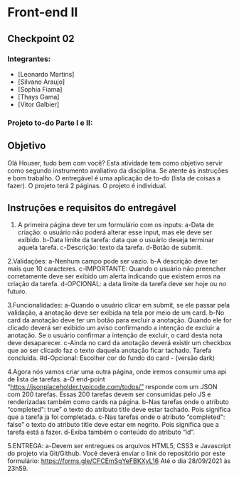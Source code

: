 # Front-end II

## Checkpoint 02

### Integrantes:

- [Leonardo Martins]
- [Silvano Araujo]
- [Sophia Fiama]
- [Thays Gama]
- [Vitor Galbier]

### Projeto to-do Parte I e II:

## Objetivo

Olá Houser, tudo bem com você? Esta atividade tem como objetivo servir como segundo instrumento avaliativo da disciplina.
Se atente às instruções e bom trabalho. O entregável é uma aplicação de to-do (lista de coisas a fazer). O projeto terá 2 páginas. O projeto é individual.

## Instruções e requisitos do entregável

1. A primeira página deve ter um formulário com os inputs: 
	a-Data de criação: o usuário não poderá alterar esse input, mas ele deve ser exibido.
	b-Data limite da tarefa: data que o usuário deseja terminar aquela tarefa.
	c-Descrição: texto da tarefa.
	d-Botão de submit.

2.Validações:
	a-Nenhum campo pode ser vazio.
	b-A descrição deve ter mais que 10 caracteres.
	c-IMPORTANTE: Quando o usuário não preencher corretamente deve ser exibido um alerta indicando que existem erros na criação da tarefa.
	d-OPCIONAL: a data limite da tarefa deve ser hoje ou no futuro.

3.Funcionalidades:
	a-Quando o usuário clicar em submit, se ele passar pela validação, a anotação deve ser exibida na tela por meio de um card.
	b-No card da anotação deve ter um botão para excluir a anotação. Quando ele for clicado deverá ser exibido um aviso confirmando a intenção de excluir
	a anotação. Se o usuário confirmar a intenção de excluir, o card desta nota deve desaparecer.
	c-Ainda no card da anotação deverá existir um checkbox que ao ser clicado faz o texto daquela anotação ficar tachado. Tarefa concluida.
	#d-Opcional: Escolher cor do fundo do card - (versão dark)

4.Agora nós vamos criar uma outra página, onde iremos consumir uma api de lista de tarefas.
	a-O end-point “https://jsonplaceholder.typicode.com/todos/” responde com um JSON com 200 tarefas. Essas 200 tarefas devem ser consumidas pelo JS e renderizadas 
	também como cards na página.
	b-Nas tarefas onde o atributo “completed": true” o texto do atributo title deve estar tachado. Pois significa que a tarefa ja foi completada.
	c-Nas tarefas onde o atributo “completed": false” o texto do atributo title deve estar em negrito. Pois significa que a tarefa está a fazer. 
	d-Exiba também o conteúdo do atributo “id”.

5.ENTREGA:
	a-Devem ser entregues os arquivos HTML5, CSS3 e Javascript do projeto via Git/Github. Você deverá enviar o link do repositório por este formulário: https://forms.gle/CFCEmSgYeFBKXyL16 
	Até o dia 28/09/2021 às 23h59.




